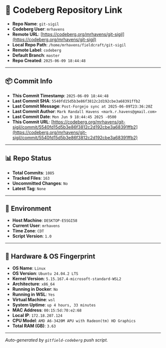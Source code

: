 # 🔗 Codeberg Repository Link

- **Repo Name**: `git-sigil`
- **Codeberg User**: `mrhavens`
- **Remote URL**: [https://codeberg.org/mrhavens/git-sigil](https://codeberg.org/mrhavens/git-sigil)
- **Local Repo Path**: `/home/mrhavens/fieldcraft/git-sigil`
- **Remote Label**: `codeberg`
- **Default Branch**: `master`
- **Repo Created**: `2025-06-09 18:44:48`

---

## 📦 Commit Info

- **This Commit Timestamp**: `2025-06-09 18:44:48`
- **Last Commit SHA**: `5540fd15d5b3e86f3812c2d192cbe3a68391ffb2`
- **Last Commit Message**: `Post-Forgejo sync at 2025-06-09T23:36:20Z`
- **Last Commit Author**: `Mark Randall Havens <mark.r.havens@gmail.com>`
- **Last Commit Date**: `Mon Jun 9 18:44:45 2025 -0500`
- **This Commit URL**: [https://codeberg.org/mrhavens/git-sigil/commit/5540fd15d5b3e86f3812c2d192cbe3a68391ffb2](https://codeberg.org/mrhavens/git-sigil/commit/5540fd15d5b3e86f3812c2d192cbe3a68391ffb2)

---

## 📊 Repo Status

- **Total Commits**: `1085`
- **Tracked Files**: `163`
- **Uncommitted Changes**: `No`
- **Latest Tag**: `None`

---

## 🧭 Environment

- **Host Machine**: `DESKTOP-E5SGI58`
- **Current User**: `mrhavens`
- **Time Zone**: `CDT`
- **Script Version**: `1.0`

---

## 🧬 Hardware & OS Fingerprint

- **OS Name**: `Linux`
- **OS Version**: `Ubuntu 24.04.2 LTS`
- **Kernel Version**: `5.15.167.4-microsoft-standard-WSL2`
- **Architecture**: `x86_64`
- **Running in Docker**: `No`
- **Running in WSL**: `Yes`
- **Virtual Machine**: `wsl`
- **System Uptime**: `up 4 hours, 33 minutes`
- **MAC Address**: `00:15:5d:70:e2:68`
- **Local IP**: `172.18.207.124`
- **CPU Model**: `AMD A6-3420M APU with Radeon(tm) HD Graphics`
- **Total RAM (GB)**: `3.63`

---

_Auto-generated by `gitfield-codeberg` push script._
